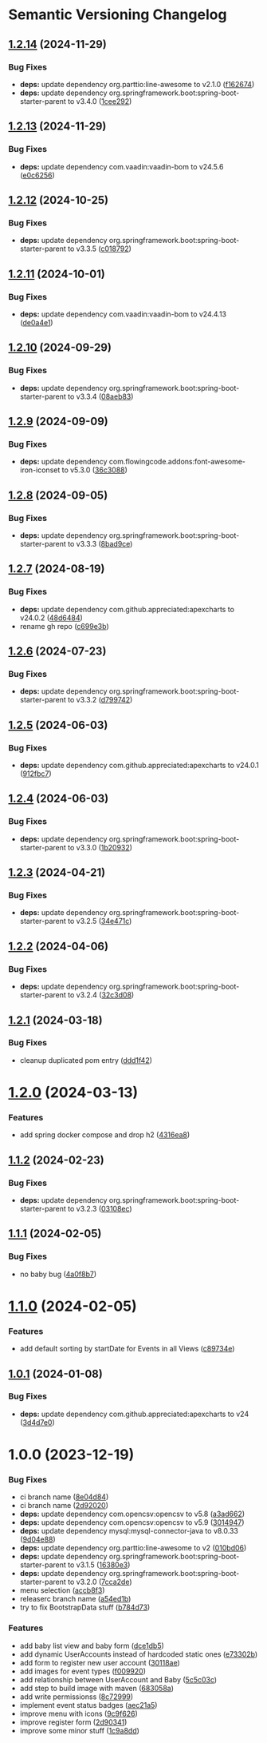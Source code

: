 # Semantic Versioning Changelog

## [1.2.14](https://github.com/zisuu/baby-tracker-vaadin/compare/v1.2.13...v1.2.14) (2024-11-29)


### Bug Fixes

* **deps:** update dependency org.parttio:line-awesome to v2.1.0 ([f162674](https://github.com/zisuu/baby-tracker-vaadin/commit/f1626740a5dbe70f04f4dfe1264622e3e12da32a))
* **deps:** update dependency org.springframework.boot:spring-boot-starter-parent to v3.4.0 ([1cee292](https://github.com/zisuu/baby-tracker-vaadin/commit/1cee292f5b04a106a0914e07ac9993172b9ac12c))

## [1.2.13](https://github.com/zisuu/baby-tracker-vaadin/compare/v1.2.12...v1.2.13) (2024-11-29)


### Bug Fixes

* **deps:** update dependency com.vaadin:vaadin-bom to v24.5.6 ([e0c6256](https://github.com/zisuu/baby-tracker-vaadin/commit/e0c62564b71fcd0e96edec65c3c1b74ef1a40635))

## [1.2.12](https://github.com/zisuu/baby-tracker-vaadin/compare/v1.2.11...v1.2.12) (2024-10-25)


### Bug Fixes

* **deps:** update dependency org.springframework.boot:spring-boot-starter-parent to v3.3.5 ([c018792](https://github.com/zisuu/baby-tracker-vaadin/commit/c018792849672279d0c86a7a996e0f5746a89afb))

## [1.2.11](https://github.com/zisuu/baby-tracker-vaadin/compare/v1.2.10...v1.2.11) (2024-10-01)


### Bug Fixes

* **deps:** update dependency com.vaadin:vaadin-bom to v24.4.13 ([de0a4e1](https://github.com/zisuu/baby-tracker-vaadin/commit/de0a4e1f6c150e128826958a556f27f43b8fcd69))

## [1.2.10](https://github.com/zisuu/baby-tracker-vaadin/compare/v1.2.9...v1.2.10) (2024-09-29)


### Bug Fixes

* **deps:** update dependency org.springframework.boot:spring-boot-starter-parent to v3.3.4 ([08aeb83](https://github.com/zisuu/baby-tracker-vaadin/commit/08aeb83f654ec5c75297539d991bd36f009097ab))

## [1.2.9](https://github.com/zisuu/baby-tracker-vaadin/compare/v1.2.8...v1.2.9) (2024-09-09)


### Bug Fixes

* **deps:** update dependency com.flowingcode.addons:font-awesome-iron-iconset to v5.3.0 ([36c3088](https://github.com/zisuu/baby-tracker-vaadin/commit/36c30881ec6562b548c4037d545d31a1ab3350ec))

## [1.2.8](https://github.com/zisuu/baby-tracker-vaadin/compare/v1.2.7...v1.2.8) (2024-09-05)


### Bug Fixes

* **deps:** update dependency org.springframework.boot:spring-boot-starter-parent to v3.3.3 ([8bad9ce](https://github.com/zisuu/baby-tracker-vaadin/commit/8bad9ce1976a1bf1ef186b85985b9cfbedea1b73))

## [1.2.7](https://github.com/zisuu/baby-tracker-vaadin/compare/v1.2.6...v1.2.7) (2024-08-19)


### Bug Fixes

* **deps:** update dependency com.github.appreciated:apexcharts to v24.0.2 ([48d6484](https://github.com/zisuu/baby-tracker-vaadin/commit/48d6484040c1c1328c40d76bce9c2a011db95e01))
* rename gh repo ([c699e3b](https://github.com/zisuu/baby-tracker-vaadin/commit/c699e3b14bfe43a0fa48e0e533910b4d4287e497))

## [1.2.6](https://github.com/zisuu/baby-tracker-v2/compare/v1.2.5...v1.2.6) (2024-07-23)


### Bug Fixes

* **deps:** update dependency org.springframework.boot:spring-boot-starter-parent to v3.3.2 ([d799742](https://github.com/zisuu/baby-tracker-v2/commit/d7997426fb0d84b47e4c9ca8acb26977843a1205))

## [1.2.5](https://github.com/zisuu/baby-tracker-v2/compare/v1.2.4...v1.2.5) (2024-06-03)


### Bug Fixes

* **deps:** update dependency com.github.appreciated:apexcharts to v24.0.1 ([912fbc7](https://github.com/zisuu/baby-tracker-v2/commit/912fbc748081d187085783739b6ff6c2e6d0d1ed))

## [1.2.4](https://github.com/zisuu/baby-tracker-v2/compare/v1.2.3...v1.2.4) (2024-06-03)


### Bug Fixes

* **deps:** update dependency org.springframework.boot:spring-boot-starter-parent to v3.3.0 ([1b20932](https://github.com/zisuu/baby-tracker-v2/commit/1b20932b1ac01cf23501b29c762b3f16ced8253d))

## [1.2.3](https://github.com/zisuu/baby-tracker-v2/compare/v1.2.2...v1.2.3) (2024-04-21)


### Bug Fixes

* **deps:** update dependency org.springframework.boot:spring-boot-starter-parent to v3.2.5 ([34e471c](https://github.com/zisuu/baby-tracker-v2/commit/34e471cafbf5594dfea8a527c1bbd4e92a4ed08c))

## [1.2.2](https://github.com/zisuu/baby-tracker-v2/compare/v1.2.1...v1.2.2) (2024-04-06)


### Bug Fixes

* **deps:** update dependency org.springframework.boot:spring-boot-starter-parent to v3.2.4 ([32c3d08](https://github.com/zisuu/baby-tracker-v2/commit/32c3d08a3b3a4630ff5298dfb19195fcc11f545c))

## [1.2.1](https://github.com/zisuu/baby-tracker-v2/compare/v1.2.0...v1.2.1) (2024-03-18)


### Bug Fixes

* cleanup duplicated pom entry ([ddd1f42](https://github.com/zisuu/baby-tracker-v2/commit/ddd1f429e5c8967d62b4713f0486b2ceee59c0b7))

# [1.2.0](https://github.com/zisuu/baby-tracker-v2/compare/v1.1.2...v1.2.0) (2024-03-13)


### Features

* add spring docker compose and drop h2 ([4316ea8](https://github.com/zisuu/baby-tracker-v2/commit/4316ea85e768e24e56c25e53583e04ce24788e4d))

## [1.1.2](https://github.com/zisuu/baby-tracker-v2/compare/v1.1.1...v1.1.2) (2024-02-23)


### Bug Fixes

* **deps:** update dependency org.springframework.boot:spring-boot-starter-parent to v3.2.3 ([03108ec](https://github.com/zisuu/baby-tracker-v2/commit/03108ec19caef5af601278ed30b336e9905342f6))

## [1.1.1](https://github.com/zisuu/baby-tracker-v2/compare/v1.1.0...v1.1.1) (2024-02-05)


### Bug Fixes

* no baby bug ([4a0f8b7](https://github.com/zisuu/baby-tracker-v2/commit/4a0f8b7dac84c537fbd9489959140346e3879a9b))

# [1.1.0](https://github.com/zisuu/baby-tracker-v2/compare/v1.0.1...v1.1.0) (2024-02-05)


### Features

* add default sorting by startDate for Events in all Views ([c89734e](https://github.com/zisuu/baby-tracker-v2/commit/c89734e80768be775645a2b5cb74205b766da728))

## [1.0.1](https://github.com/zisuu/baby-tracker-v2/compare/v1.0.0...v1.0.1) (2024-01-08)


### Bug Fixes

* **deps:** update dependency com.github.appreciated:apexcharts to v24 ([3d4d7e0](https://github.com/zisuu/baby-tracker-v2/commit/3d4d7e009c79b71d7ff02a7a017896d5078e256c))

# 1.0.0 (2023-12-19)


### Bug Fixes

* ci branch name ([8e04d84](https://github.com/zisuu/baby-tracker-v2/commit/8e04d8477d27a5e5498bca7f5eab792578ce78f0))
* ci branch name ([2d92020](https://github.com/zisuu/baby-tracker-v2/commit/2d92020c2fcaf3b0061c8e1087a161a205921bed))
* **deps:** update dependency com.opencsv:opencsv to v5.8 ([a3ad662](https://github.com/zisuu/baby-tracker-v2/commit/a3ad6622e0d7ebb7dd250d290da25322d92a339e))
* **deps:** update dependency com.opencsv:opencsv to v5.9 ([3014947](https://github.com/zisuu/baby-tracker-v2/commit/301494758ef833329091341edfb3b15f30464c0f))
* **deps:** update dependency mysql:mysql-connector-java to v8.0.33 ([9d04e88](https://github.com/zisuu/baby-tracker-v2/commit/9d04e885f6ac96f20cc0c67f528233bd8f36325c))
* **deps:** update dependency org.parttio:line-awesome to v2 ([010bd06](https://github.com/zisuu/baby-tracker-v2/commit/010bd06d252e13b44a51ea2b066ae7ead4ab1f8e))
* **deps:** update dependency org.springframework.boot:spring-boot-starter-parent to v3.1.5 ([16380e3](https://github.com/zisuu/baby-tracker-v2/commit/16380e31eaa893f7ffd03d96c150713c20ce4161))
* **deps:** update dependency org.springframework.boot:spring-boot-starter-parent to v3.2.0 ([7cca2de](https://github.com/zisuu/baby-tracker-v2/commit/7cca2debcb07b18fd1a5d6e98bae8a517f020a1b))
* menu selection ([accb8f3](https://github.com/zisuu/baby-tracker-v2/commit/accb8f320f8e31e5f0eb99df8482a547226d6913))
* releaserc branch name ([a54ed1b](https://github.com/zisuu/baby-tracker-v2/commit/a54ed1b4bee6992fb71ad2b2a5fc291b1f81c569))
* try to fix BootstrapData stuff ([b784d73](https://github.com/zisuu/baby-tracker-v2/commit/b784d733a6d10cfa3c75935d1005977be542d629))


### Features

* add baby list view and baby form ([dce1db5](https://github.com/zisuu/baby-tracker-v2/commit/dce1db57c19bdc97e715fec04a079e237ef92c24))
* add dynamic UserAccounts instead of hardcoded static ones ([e73302b](https://github.com/zisuu/baby-tracker-v2/commit/e73302bb977f81e5d5179151983b9afba2dbb17b))
* add form to register new user account ([30118ae](https://github.com/zisuu/baby-tracker-v2/commit/30118ae67c8cac8e9cfd8583385a9779e7b3a87e))
* add images for event types ([f009920](https://github.com/zisuu/baby-tracker-v2/commit/f009920bcbb062807dc2c0e40d67c33340ddf1fd))
* add relationship between UserAccount and Baby ([5c5c03c](https://github.com/zisuu/baby-tracker-v2/commit/5c5c03c2f6e486d0e76a07b65e8691cf53a0762c))
* add step to build image with maven ([683058a](https://github.com/zisuu/baby-tracker-v2/commit/683058aa818c286bd3f0c6ac1a4ff65c053ab7c0))
* add write permissionss ([8c72999](https://github.com/zisuu/baby-tracker-v2/commit/8c72999e8fc361800de495b2dd5e53b5035d8938))
* implement event status badges ([aec21a5](https://github.com/zisuu/baby-tracker-v2/commit/aec21a57768618103cc1fc6339db9673225e1da8))
* improve menu with icons ([9c9f626](https://github.com/zisuu/baby-tracker-v2/commit/9c9f6265968143e427e5674abe99905ad7986e61))
* improve register form ([2d90341](https://github.com/zisuu/baby-tracker-v2/commit/2d90341a97cec10677d3a18ec66b17664b080c40))
* improve some minor stuff ([1c9a8dd](https://github.com/zisuu/baby-tracker-v2/commit/1c9a8dd8e0c4289b130068671f8f8e95f9413ed7))
